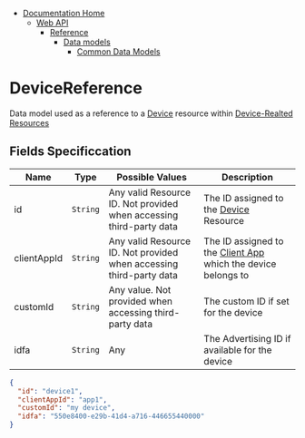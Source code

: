 * [Documentation Home](../../../../README.md)  
  * [Web API](../../../index.md)  
    * [Reference](../../index.md)
        * [Data models](../index.md)
          * [Common Data Models](index.md)

# DeviceReference

Data model used as a reference to a [Device](../../resources/platform-created/device.md) resource within [Device-Realted Resources](../../resources/platform-created/device-related/index.md)

## Fields Specificcation

Name        | Type      | Possible Values | Description
------------|----------|----------------|-----------
id |`String` | Any valid Resource ID. Not provided when accessing third-party data | The ID assigned to the [Device](../../resources/platform-created/device.md) Resource
clientAppId |`String` | Any valid Resource ID. Not provided when accessing third-party data | The ID assigned to the [Client App](../../../../service-architecture.md) which the device belongs to
customId |`String` | Any value. Not provided when accessing third-party data | The custom ID if set for the device 
idfa | `String` | Any | The Advertising ID if available for the device

```json
{
  "id": "device1",
  "clientAppId": "app1",
  "customId": "my device",
  "idfa": "550e8400-e29b-41d4-a716-446655440000"
}
```
